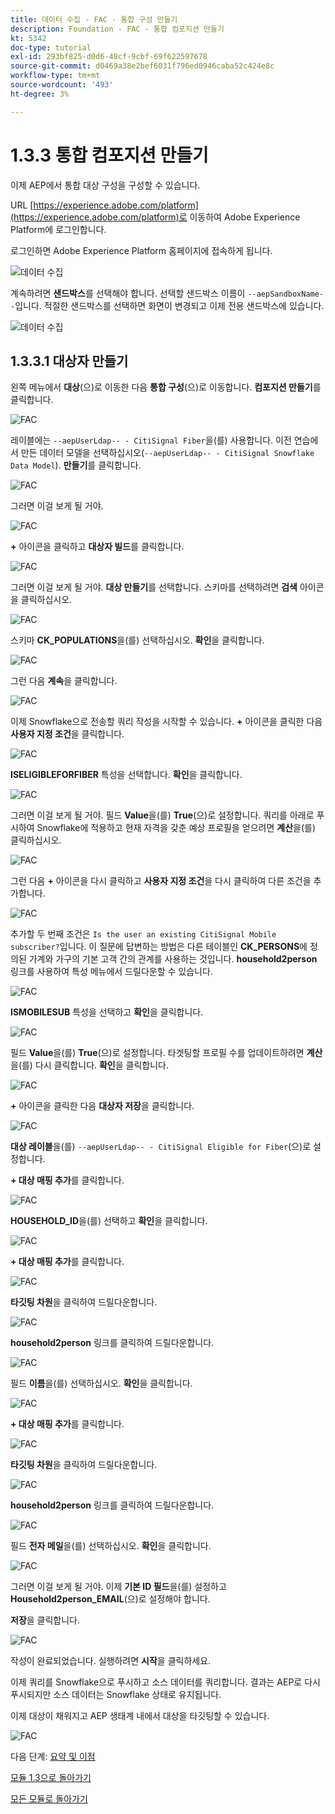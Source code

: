 ```yaml
---
title: 데이터 수집 - FAC - 통합 구성 만들기
description: Foundation - FAC - 통합 컴포지션 만들기
kt: 5342
doc-type: tutorial
exl-id: 293bf825-d0d6-48cf-9cbf-69f622597678
source-git-commit: d0469a38e2bef6031f796ed0946caba52c424e8c
workflow-type: tm+mt
source-wordcount: '493'
ht-degree: 3%

---
```


# 1.3.3 통합 컴포지션 만들기

이제 AEP에서 통합 대상 구성을 구성할 수 있습니다.

URL [https://experience.adobe.com/platform](https://experience.adobe.com/platform)로 이동하여 Adobe Experience Platform에 로그인합니다.

로그인하면 Adobe Experience Platform 홈페이지에 접속하게 됩니다.

![데이터 수집](./../module1.2/images/home.png)

계속하려면 **샌드박스**&#x200B;를 선택해야 합니다. 선택할 샌드박스 이름이 ``--aepSandboxName--``입니다. 적절한 샌드박스를 선택하면 화면이 변경되고 이제 전용 샌드박스에 있습니다.

![데이터 수집](./../module1.2/images/sb1.png)

## 1.3.3.1 대상자 만들기

왼쪽 메뉴에서 **대상**(으)로 이동한 다음 **통합 구성**(으)로 이동합니다. **컴포지션 만들기**&#x200B;를 클릭합니다.

![FAC](./images/fedcomp1.png)

레이블에는 `--aepUserLdap-- - CitiSignal Fiber`을(를) 사용합니다. 이전 연습에서 만든 데이터 모델을 선택하십시오(`--aepUserLdap-- - CitiSignal Snowflake Data Model`). **만들기**&#x200B;를 클릭합니다.

![FAC](./images/fedcomp2.png)

그러면 이걸 보게 될 거야.

![FAC](./images/fedcomp3.png)

**+** 아이콘을 클릭하고 **대상자 빌드**&#x200B;를 클릭합니다.

![FAC](./images/fedcomp4.png)

그러면 이걸 보게 될 거야. **대상 만들기**&#x200B;를 선택합니다. 스키마를 선택하려면 **검색** 아이콘을 클릭하십시오.

![FAC](./images/fedcomp5.png)

스키마 **CK_POPULATIONS**&#x200B;을(를) 선택하십시오. **확인**&#x200B;을 클릭합니다.

![FAC](./images/fedcomp6.png)

그런 다음 **계속**&#x200B;을 클릭합니다.

![FAC](./images/fedcomp7.png)

이제 Snowflake으로 전송할 쿼리 작성을 시작할 수 있습니다. **+** 아이콘을 클릭한 다음 **사용자 지정 조건**&#x200B;을 클릭합니다.

![FAC](./images/fedcomp8.png)

**ISELIGIBLEFORFIBER** 특성을 선택합니다. **확인**&#x200B;을 클릭합니다.

![FAC](./images/fedcomp9.png)

그러면 이걸 보게 될 거야. 필드 **Value**&#x200B;을(를) **True**(으)로 설정합니다. 쿼리를 아래로 푸시하여 Snowflake에 적용하고 현재 자격을 갖춘 예상 프로필을 얻으려면 **계산**&#x200B;을(를) 클릭하십시오.

![FAC](./images/fedcomp10.png)

그런 다음 **+** 아이콘을 다시 클릭하고 **사용자 지정 조건**&#x200B;을 다시 클릭하여 다른 조건을 추가합니다.

![FAC](./images/fedcomp11.png)

추가할 두 번째 조건은 `Is the user an existing CitiSignal Mobile subscriber?`입니다. 이 질문에 답변하는 방법은 다른 테이블인 **CK_PERSONS**&#x200B;에 정의된 가계와 가구의 기본 고객 간의 관계를 사용하는 것입니다. **household2person** 링크를 사용하여 특성 메뉴에서 드릴다운할 수 있습니다.

![FAC](./images/fedcomp12.png)

**ISMOBILESUB** 특성을 선택하고 **확인**&#x200B;을 클릭합니다.

![FAC](./images/fedcomp13.png)

필드 **Value**&#x200B;을(를) **True**(으)로 설정합니다. 타겟팅할 프로필 수를 업데이트하려면 **계산**&#x200B;을(를) 다시 클릭합니다. **확인**&#x200B;을 클릭합니다.

![FAC](./images/fedcomp14.png)

**+** 아이콘을 클릭한 다음 **대상자 저장**&#x200B;을 클릭합니다.

![FAC](./images/fedcomp15.png)

**대상 레이블**&#x200B;을(를) `--aepUserLdap-- - CitiSignal Eligible for Fiber`(으)로 설정합니다.

**+ 대상 매핑 추가**&#x200B;를 클릭합니다.

![FAC](./images/fedcomp16.png)

**HOUSEHOLD_ID**&#x200B;을(를) 선택하고 **확인**&#x200B;을 클릭합니다.

![FAC](./images/fedcomp17.png)

**+ 대상 매핑 추가**&#x200B;를 클릭합니다.

![FAC](./images/fedcomp18.png)

**타깃팅 차원**&#x200B;을 클릭하여 드릴다운합니다.

![FAC](./images/fedcomp18a.png)

**household2person** 링크를 클릭하여 드릴다운합니다.

![FAC](./images/fedcomp18b.png)

필드 **이름**&#x200B;을(를) 선택하십시오. **확인**&#x200B;을 클릭합니다.

![FAC](./images/fedcomp18c.png)

**+ 대상 매핑 추가**&#x200B;를 클릭합니다.

![FAC](./images/fedcomp20.png)

**타깃팅 차원**&#x200B;을 클릭하여 드릴다운합니다.

![FAC](./images/fedcomp20a.png)

**household2person** 링크를 클릭하여 드릴다운합니다.

![FAC](./images/fedcomp20b.png)

필드 **전자 메일**&#x200B;을(를) 선택하십시오. **확인**&#x200B;을 클릭합니다.

![FAC](./images/fedcomp20c.png)

그러면 이걸 보게 될 거야. 이제 **기본 ID 필드**&#x200B;을(를) 설정하고 **Household2person_EMAIL**(으)로 설정해야 합니다.

**저장**&#x200B;을 클릭합니다.

![FAC](./images/fedcomp21.png)

작성이 완료되었습니다. 실행하려면 **시작**&#x200B;을 클릭하세요.

이제 쿼리를 Snowflake으로 푸시하고 소스 데이터를 쿼리합니다. 결과는 AEP로 다시 푸시되지만 소스 데이터는 Snowflake 상태로 유지됩니다.

이제 대상이 채워지고 AEP 생태계 내에서 대상을 타깃팅할 수 있습니다.

![FAC](./images/fedcomp22.png)

다음 단계: [요약 및 이점](./summary.md)

[모듈 1.3으로 돌아가기](./fac.md)

[모든 모듈로 돌아가기](../../../overview.md)
